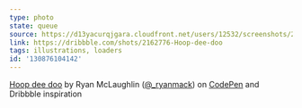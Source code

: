 ```yaml
---
type: photo
state: queue
source: https://d13yacurqjgara.cloudfront.net/users/12532/screenshots/2162776/open-uri20150724-3-1d1f4tg
link: https://dribbble.com/shots/2162776-Hoop-dee-doo
tags: illustrations, loaders
id: '130876104142'
---
```

<p data-height="332" data-theme-id="51" data-slug-hash="MwqPLz" data-default-tab="result" data-user="ryanmclaughlin" class='codepen'><a href='http://codepen.io/ryanmclaughlin/pen/MwqPLz/'>Hoop dee doo</a> by Ryan McLaughlin (<a href='http://codepen.io/ryanmclaughlin'>@_ryanmack</a>) on <a href='http://codepen.io'>CodePen</a> and Dribbble inspiration</p>
